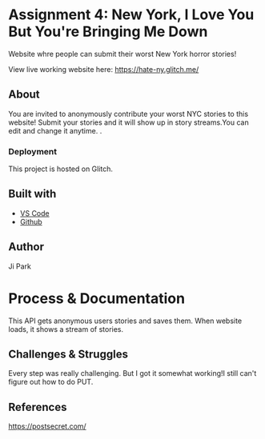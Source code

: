 <!-- Every README should start with an H1 -->
# Assignment 4: New York, I Love You But You're Bringing Me Down
<!-- A one sentence description of the project or assignment -->
Website whre people can submit their worst New York horror stories!

View live working website here: https://hate-ny.glitch.me/
<!-- It is good practice to add an about or summary -->
## About
You are invited to anonymously contribute your worst NYC stories to this website! 
Submit your stories and it will show up in story streams.You can edit and change it anytime. .

<!-- Notes about the deployment -->
### Deployment

This project is hosted on Glitch. 

## Built with

* [VS Code](https://code.visualstudio.com/)
* [Github](https://github.com)

## Author

Ji Park

<!-- For your assignments you might consider  -->
# Process & Documentation
This API gets anonymous users stories and saves them. When website loads, it shows a stream of stories. 


<!-- Any specific challenges or struggles documented -->
## Challenges & Struggles
Every step was really challenging. But I got it somewhat working!I still can't figure out how to do PUT. 
<!-- References for resources and inspiration -->
## References
https://postsecret.com/
